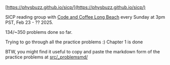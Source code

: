 
[https://physbuzz.github.io/sicp/](https://physbuzz.github.io/sicp/)

SICP reading group with [Code and Coffee Long Beach](https://www.meetup.com/code-and-coffee-long-beach) every Sunday at 3pm PST, Feb 23 - ?? 2025.

134/~350 problems done so far.

Trying to go through all the practice problems :) Chapter 1 is done

BTW, you might find it useful to copy and paste the markdown form of the practice problems at [src/_problemsmd/](https://github.com/physbuzz/sicp/tree/master/src/_problemsmd/)
